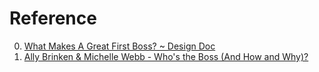 # Reference

0. [What Makes A Great First Boss? ~ Design Doc](https://www.youtube.com/watch?v=0NGBo3HUrn0)
0. [Ally Brinken & Michelle Webb - Who's the Boss (And How and Why)?](https://www.youtube.com/watch?v=6JjEXyfXt3U)

